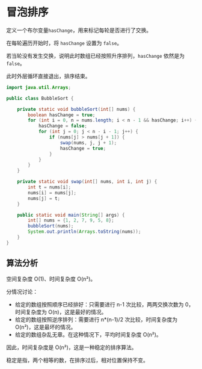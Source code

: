 # 冒泡排序

定义一个布尔变量`hasChange`，用来标记每轮是否进行了交换。

在每轮遍历开始时，将 `hasChange` 设置为 `false`。

若当轮没有发生交换，说明此时数组已经按照升序排列，`hasChange` 依然是为 `false`。

此时外层循环直接退出，排序结束。


```java
import java.util.Arrays;

public class BubbleSort {

    private static void bubbleSort(int[] nums) {
        boolean hasChange = true;
        for (int i = 0, n = nums.length; i < n - 1 && hasChange; i++) {
            hasChange = false;
            for (int j = 0; j < n - i - 1; j++) {
                if (nums[j] > nums[j + 1]) {
                    swap(nums, j, j + 1);
                    hasChange = true;
                }
            }
        }
    }

    private static void swap(int[] nums, int i, int j) {
        int t = nums[i];
        nums[i] = nums[j];
        nums[j] = t;
    }

    public static void main(String[] args) {
        int[] nums = {1, 2, 7, 9, 5, 8};
        bubbleSort(nums);
        System.out.println(Arrays.toString(nums));
    }
}
```

## 算法分析

空间复杂度 O(1)、时间复杂度 O(n²)。

分情况讨论：

- 给定的数组按照顺序已经排好：只需要进行 n-1 次比较，两两交换次数为 0，时间复杂度为 O(n)，这是最好的情况。
- 给定的数组按照逆序排列：需要进行 n*(n-1)/2 次比较，时间复杂度为 O(n²)，这是最坏的情况。
- 给定的数组杂乱无章。在这种情况下，平均时间复杂度 O(n²)。

因此，时间复杂度是 O(n²)，这是一种稳定的排序算法。

稳定是指，两个相等的数，在排序过后，相对位置保持不变。